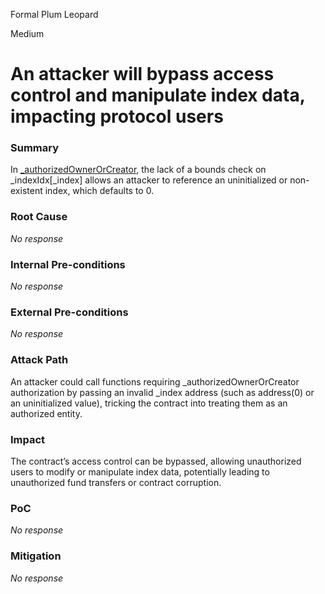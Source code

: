 Formal Plum Leopard

Medium

# An attacker will bypass access control and manipulate index data, impacting protocol users

### Summary

In [_authorizedOwnerOrCreator](https://github.com/sherlock-audit/2025-01-peapods-finance/blob/main/contracts/contracts/IndexManager.sol#L113C17-L113C21), the lack of a bounds check on _indexIdx[_index] allows an attacker to reference an uninitialized or non-existent index, which defaults to 0.

### Root Cause

_No response_

### Internal Pre-conditions

_No response_

### External Pre-conditions

_No response_

### Attack Path

An attacker could call functions requiring _authorizedOwnerOrCreator authorization by passing an invalid _index address (such as address(0) or an uninitialized value), tricking the contract into treating them as an authorized entity.

### Impact

The contract’s access control can be bypassed, allowing unauthorized users to modify or manipulate index data, potentially leading to unauthorized fund transfers or contract corruption.

### PoC

_No response_

### Mitigation

_No response_